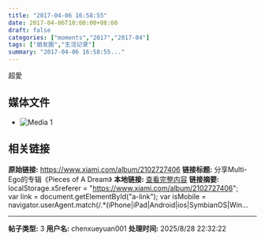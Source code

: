 ```yaml
---
title: "2017-04-06 16:58:55"
date: 2017-04-06T10:00:00+08:00
draft: false
categories: ["moments","2017","2017-04"]
tags: ["朋友圈","生活记录"]
summary: "2017-04-06 16:58:55..."
---
```


超愛

## 媒体文件

- ![Media 1](/Moments/photos/2017-04-06/201704061658550.jpg)

## 相关链接

**原始链接:** https://www.xiami.com/album/2102727406
**链接标题:** 分享Multi-Ego的专辑《Pieces of A Dream》
**本地链接:** [查看完整内容](/link_content/2017/04/2017-04-06/link_content/)
**链接摘要:** localStorage.x5referer = "https://www.xiami.com/album/2102727406";	
  var link = document.getElementById("a-link");
  var isMobile = navigator.userAgent.match(/.*(iPhone|iPad|Android|ios|SymbianOS|Win...

---

**帖子类型:** 3
**用户名:** chenxueyuan001
**处理时间:** 2025/8/28 22:32:22